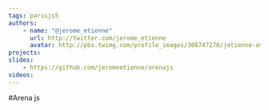 ```yaml
---
tags: parisjs5
authors:
    - name: "@jerome_etienne"
      url: http://twitter.com/jerome_etienne
      avatar: http://pbs.twimg.com/profile_images/306747278/jetienne-avatar_bigger.jpg
projects:
slides:
    - https://github.com/jeromeetienne/arenajs
videos:
---
```

#Arena js
